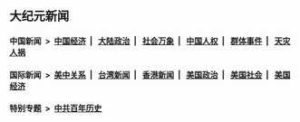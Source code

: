 ## 大纪元新闻

#### 中国新闻 &nbsp;>&nbsp; [中国经济](indexes/ncid283/README.md?08070045) &nbsp;| &nbsp; [大陆政治](indexes/ncid277/README.md?08070045) &nbsp;| &nbsp; [社会万象](indexes/ncid282/README.md?08070045) &nbsp;| &nbsp; [中国人权](indexes/ncid278/README.md?08070045) &nbsp;| &nbsp; [群体事件](indexes/ncid279/README.md?08070045) &nbsp;| &nbsp; [天灾人祸](indexes/ncid280/README.md?08070045)

#### 国际新闻 &nbsp;>&nbsp; [美中关系](indexes/nf1412576/README.md?08070045) &nbsp;| &nbsp; [台湾新闻](indexes/ncid1349361/README.md?08070045) &nbsp;| &nbsp; [香港新闻](indexes/ncid1349362/README.md?08070045) &nbsp;| &nbsp; [美国政治](indexes/ncid1078159/README.md?08070045) &nbsp;| &nbsp; [美国社会](indexes/ncid1078160/README.md?08070045) &nbsp;| &nbsp; [美国经济](indexes/ncid1078158/README.md?08070045)

#### 特别专题 &nbsp;>&nbsp; [中共百年历史](https://github.com/easy2view/epoch-special/blob/master/README.md?08070045)  
